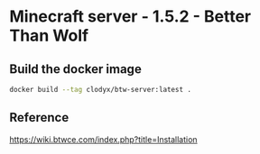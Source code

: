 # Minecraft server - 1.5.2 - Better Than Wolf

## Build the docker image

```sh
docker build --tag clodyx/btw-server:latest .
```

## Reference

<https://wiki.btwce.com/index.php?title=Installation>
